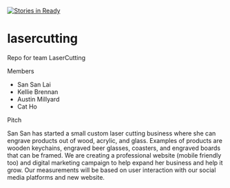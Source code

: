 [![Stories in Ready](https://badge.waffle.io/asu-cis-capstone/lasercutting.png?label=ready&title=Ready)](https://waffle.io/asu-cis-capstone/lasercutting)
# lasercutting
Repo for team LaserCutting

Members
- San San Lai
- Kellie Brennan
- Austin Millyard
- Cat Ho

Pitch

San San has started a small custom laser cutting business where she can engrave products out of wood, acrylic, and glass. Examples of products are wooden keychains, engraved beer glasses, coasters, and engraved boards that can be framed. We are creating a professional website (mobile friendly too) and digital marketing campaign to help expand her business and help it grow. Our measurements will be based on user interaction with our social media platforms and new website.
